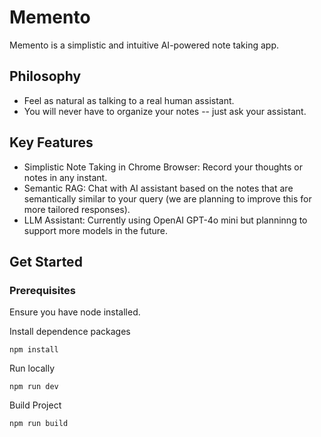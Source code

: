 # Memento

Memento is a simplistic and intuitive AI-powered note taking app.

## Philosophy

- Feel as natural as talking to a real human assistant.
- You will never have to organize your notes -- just ask your assistant.

## Key Features

- Simplistic Note Taking in Chrome Browser: Record your thoughts or notes in any instant.
- Semantic RAG: Chat with AI assistant based on the notes that are semantically similar to your query (we are planning to improve this for more tailored responses).
- LLM Assistant: Currently using OpenAI GPT-4o mini but planninng to support more models in the future.

## Get Started

### Prerequisites 

Ensure you have node installed.

Install dependence packages

`npm install`

Run locally

`npm run dev`

Build Project

`npm run build`